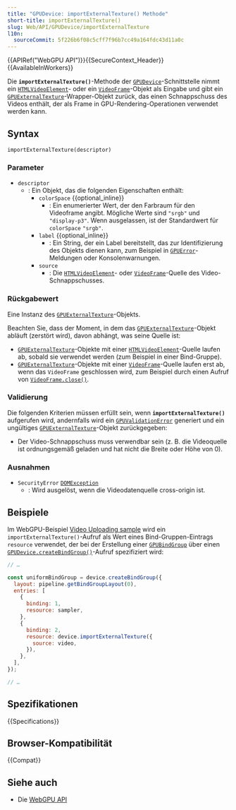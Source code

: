 ```yaml
---
title: "GPUDevice: importExternalTexture() Methode"
short-title: importExternalTexture()
slug: Web/API/GPUDevice/importExternalTexture
l10n:
  sourceCommit: 5f226b6f08c5cff7f96b7cc49a164fdc43d11a0c
---
```


{{APIRef("WebGPU API")}}{{SecureContext_Header}}{{AvailableInWorkers}}

Die **`importExternalTexture()`**-Methode der [`GPUDevice`](/de/docs/Web/API/GPUDevice)-Schnittstelle nimmt ein [`HTMLVideoElement`](/de/docs/Web/API/HTMLVideoElement)- oder ein [`VideoFrame`](/de/docs/Web/API/VideoFrame)-Objekt als Eingabe und gibt ein [`GPUExternalTexture`](/de/docs/Web/API/GPUExternalTexture)-Wrapper-Objekt zurück, das einen Schnappschuss des Videos enthält, der als Frame in GPU-Rendering-Operationen verwendet werden kann.

## Syntax

```js-nolint
importExternalTexture(descriptor)
```

### Parameter

- `descriptor`
  - : Ein Objekt, das die folgenden Eigenschaften enthält:
    - `colorSpace` {{optional_inline}}
      - : Ein enumerierter Wert, der den Farbraum für den Videoframe angibt. Mögliche Werte sind `"srgb"` und `"display-p3"`. Wenn ausgelassen, ist der Standardwert für `colorSpace` `"srgb"`.
    - `label` {{optional_inline}}
      - : Ein String, der ein Label bereitstellt, das zur Identifizierung des Objekts dienen kann, zum Beispiel in [`GPUError`](/de/docs/Web/API/GPUError)-Meldungen oder Konsolenwarnungen.
    - `source`
      - : Die [`HTMLVideoElement`](/de/docs/Web/API/HTMLVideoElement)- oder [`VideoFrame`](/de/docs/Web/API/VideoFrame)-Quelle des Video-Schnappschusses.

### Rückgabewert

Eine Instanz des [`GPUExternalTexture`](/de/docs/Web/API/GPUExternalTexture)-Objekts.

Beachten Sie, dass der Moment, in dem das [`GPUExternalTexture`](/de/docs/Web/API/GPUExternalTexture)-Objekt abläuft (zerstört wird), davon abhängt, was seine Quelle ist:

- [`GPUExternalTexture`](/de/docs/Web/API/GPUExternalTexture)-Objekte mit einer [`HTMLVideoElement`](/de/docs/Web/API/HTMLVideoElement)-Quelle laufen ab, sobald sie verwendet werden (zum Beispiel in einer Bind-Gruppe).
- [`GPUExternalTexture`](/de/docs/Web/API/GPUExternalTexture)-Objekte mit einer [`VideoFrame`](/de/docs/Web/API/VideoFrame)-Quelle laufen erst ab, wenn das `VideoFrame` geschlossen wird, zum Beispiel durch einen Aufruf von [`VideoFrame.close()`](/de/docs/Web/API/VideoFrame/close).

### Validierung

Die folgenden Kriterien müssen erfüllt sein, wenn **`importExternalTexture()`** aufgerufen wird, andernfalls wird ein [`GPUValidationError`](/de/docs/Web/API/GPUValidationError) generiert und ein ungültiges [`GPUExternalTexture`](/de/docs/Web/API/GPUExternalTexture)-Objekt zurückgegeben:

- Der Video-Schnappschuss muss verwendbar sein (z. B. die Videoquelle ist ordnungsgemäß geladen und hat nicht die Breite oder Höhe von 0).

### Ausnahmen

- `SecurityError` [`DOMException`](/de/docs/Web/API/DOMException)
  - : Wird ausgelöst, wenn die Videodatenquelle cross-origin ist.

## Beispiele

Im WebGPU-Beispiel [Video Uploading sample](https://webgpu.github.io/webgpu-samples/samples/videoUploading/) wird ein `importExternalTexture()`-Aufruf als Wert eines Bind-Gruppen-Eintrags `resource` verwendet, der bei der Erstellung einer [`GPUBindGroup`](/de/docs/Web/API/GPUBindGroup) über einen [`GPUDevice.createBindGroup()`](/de/docs/Web/API/GPUDevice/createBindGroup)-Aufruf spezifiziert wird:

```js
// …

const uniformBindGroup = device.createBindGroup({
  layout: pipeline.getBindGroupLayout(0),
  entries: [
    {
      binding: 1,
      resource: sampler,
    },
    {
      binding: 2,
      resource: device.importExternalTexture({
        source: video,
      }),
    },
  ],
});

// …
```

## Spezifikationen

{{Specifications}}

## Browser-Kompatibilität

{{Compat}}

## Siehe auch

- Die [WebGPU API](/de/docs/Web/API/WebGPU_API)
